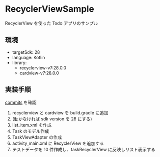 # RecyclerViewSample

RecyclerView を使った Todo アプリのサンプル

## 環境

- targetSdk: 28
- language: Kotlin
- library:
  - recyclerview-v7:28.0.0
  - cardview-v7:28.0.0

## 実装手順

[commits](https://github.com/konatsup/RecyclerViewSample/commits/master) を確認

1. recyclerview と cardview を build.gradle に追加
2. (動かなければ sdk version を 28 にする)
3. list_item.xml を作成
4. Task のモデル作成
5. TaskViewAdapter の作成
6. activity_main.xml に RecyclerView を追加する
7. テストデータを 10 件作成し、taskRecyclerView に反映しリスト表示する
